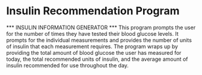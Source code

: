 # Insulin Recommendation Program

*** INSULIN INFORMATION GENERATOR ***
This program prompts the user for the number of times
they have tested their blood glucose levels. It prompts
for the individual measurements and provides the number
of units of insulin that each measurement requires. The 
program wraps up by providing the total amount of blood
glucose the user has measured for today, the total
recommended units of insulin, and the average amount
of insulin recommended for use throughout the day. 
